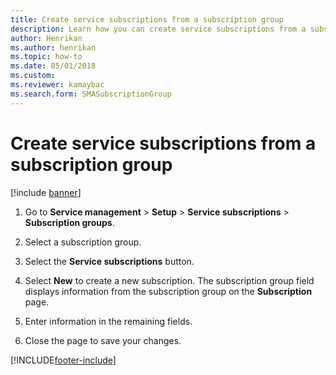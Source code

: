 ```yaml
---
title: Create service subscriptions from a subscription group   
description: Learn how you can create service subscriptions from a subscription group, including a step-by-step process for creating service subscriptions. 
author: Henrikan
ms.author: henrikan
ms.topic: how-to
ms.date: 05/01/2018
ms.custom:
ms.reviewer: kamaybac 
ms.search.form: SMASubscriptionGroup
---
```


# Create service subscriptions from a subscription group

[!include [banner](../includes/banner.md)]

1. Go to **Service management** \> **Setup** \> **Service subscriptions** \> **Subscription groups**.

2. Select a subscription group.

3. Select the **Service subscriptions** button.

4. Select **New** to create a new subscription. The subscription group field displays information from the subscription group on the **Subscription** page.

5. Enter information in the remaining fields.

6. Close the page to save your changes.

[!INCLUDE[footer-include](../../includes/footer-banner.md)]
